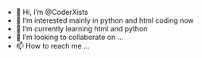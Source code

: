 - 👋 Hi, I’m @CoderXists
- 👀 I’m interested mainly in python and html coding now
- 🌱 I’m currently learning html and python
- 💞️ I’m looking to collaborate on ...
- 📫 How to reach me ...

<!---
CoderXists/CoderXists is a ✨ special ✨ repository because its `README.md` (this file) appears on your GitHub profile.
You can click the Preview link to take a look at your changes.
--->
